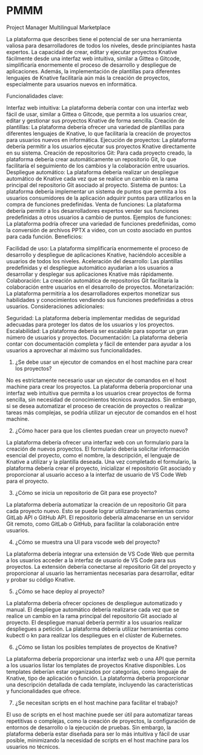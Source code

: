 # PMMM
Project Manager Multilingual Marketplace


La plataforma que describes tiene el potencial de ser una herramienta valiosa para desarrolladores de todos los niveles, desde principiantes hasta expertos. La capacidad de crear, editar y ejecutar proyectos Knative fácilmente desde una interfaz web intuitiva, similar a Gittea o Gitcode, simplificaría enormemente el proceso de desarrollo y despliegue de aplicaciones. Además, la implementación de plantillas para diferentes lenguajes de Knative facilitaría aún más la creación de proyectos, especialmente para usuarios nuevos en informática.

Funcionalidades clave:

Interfaz web intuitiva: La plataforma debería contar con una interfaz web fácil de usar, similar a Gittea o Gitcode, que permita a los usuarios crear, editar y gestionar sus proyectos Knative de forma sencilla.
Creación de plantillas: La plataforma debería ofrecer una variedad de plantillas para diferentes lenguajes de Knative, lo que facilitaría la creación de proyectos para usuarios nuevos en informática.
Ejecución de proyectos: La plataforma debería permitir a los usuarios ejecutar sus proyectos Knative directamente en su sistema.
Creación de repositorios Git: Para cada proyecto creado, la plataforma debería crear automáticamente un repositorio Git, lo que facilitaría el seguimiento de los cambios y la colaboración entre usuarios.
Despliegue automático: La plataforma debería realizar un despliegue automático de Knative cada vez que se realice un cambio en la rama principal del repositorio Git asociado al proyecto.
Sistema de puntos: La plataforma debería implementar un sistema de puntos que permita a los usuarios consumidores de la aplicación adquirir puntos para utilizarlos en la compra de funciones predefinidas.
Venta de funciones: La plataforma debería permitir a los desarrolladores expertos vender sus funciones predefinidas a otros usuarios a cambio de puntos.
Ejemplos de funciones: La plataforma podría ofrecer una variedad de funciones predefinidas, como la conversión de archivos PPTX a video, con un costo asociado en puntos para cada función.
Beneficios:

Facilidad de uso: La plataforma simplificaría enormemente el proceso de desarrollo y despliegue de aplicaciones Knative, haciéndolo accesible a usuarios de todos los niveles.
Aceleración del desarrollo: Las plantillas predefinidas y el despliegue automático ayudarían a los usuarios a desarrollar y desplegar sus aplicaciones Knative más rápidamente.
Colaboración: La creación automática de repositorios Git facilitaría la colaboración entre usuarios en el desarrollo de proyectos.
Monetarización: La plataforma permitiría a los desarrolladores expertos monetizar sus habilidades y conocimientos vendiendo sus funciones predefinidas a otros usuarios.
Consideraciones adicionales:

Seguridad: La plataforma debería implementar medidas de seguridad adecuadas para proteger los datos de los usuarios y los proyectos.
Escalabilidad: La plataforma debería ser escalable para soportar un gran número de usuarios y proyectos.
Documentación: La plataforma debería contar con documentación completa y fácil de entender para ayudar a los usuarios a aprovechar al máximo sus funcionalidades.


1. ¿Se debe usar un ejecutor de comandos en el host machine para crear los proyectos?

No es estrictamente necesario usar un ejecutor de comandos en el host machine para crear los proyectos. La plataforma debería proporcionar una interfaz web intuitiva que permita a los usuarios crear proyectos de forma sencilla, sin necesidad de conocimientos técnicos avanzados. Sin embargo, si se desea automatizar el proceso de creación de proyectos o realizar tareas más complejas, se podría utilizar un ejecutor de comandos en el host machine.

2. ¿Cómo hacer para que los clientes puedan crear un proyecto nuevo?

La plataforma debería ofrecer una interfaz web con un formulario para la creación de nuevos proyectos. El formulario debería solicitar información esencial del proyecto, como el nombre, la descripción, el lenguaje de Knative a utilizar y la plantilla deseada. Una vez completado el formulario, la plataforma debería crear el proyecto, inicializar el repositorio Git asociado y proporcionar al usuario acceso a la interfaz de usuario de VS Code Web para el proyecto.

3. ¿Cómo se inicia un repositorio de Git para ese proyecto?

La plataforma debería automatizar la creación de un repositorio Git para cada proyecto nuevo. Esto se puede lograr utilizando herramientas como GitLab API o GitHub API. El repositorio debería almacenarse en un servidor Git remoto, como GitLab o GitHub, para facilitar la colaboración entre usuarios.

4. ¿Cómo se muestra una UI para vscode web del proyecto?

La plataforma debería integrar una extensión de VS Code Web que permita a los usuarios acceder a la interfaz de usuario de VS Code para sus proyectos. La extensión debería conectarse al repositorio Git del proyecto y proporcionar al usuario las herramientas necesarias para desarrollar, editar y probar su código Knative.

5. ¿Cómo se hace deploy al proyecto?

La plataforma debería ofrecer opciones de despliegue automatizado y manual. El despliegue automático debería realizarse cada vez que se realice un cambio en la rama principal del repositorio Git asociado al proyecto. El despliegue manual debería permitir a los usuarios realizar despliegues a petición. La plataforma debería utilizar herramientas como kubectl o kn para realizar los despliegues en el clúster de Kubernetes.

6. ¿Cómo se listan los posibles templates de proyectos de Knative?

La plataforma debería proporcionar una interfaz web o una API que permita a los usuarios listar los templates de proyectos Knative disponibles. Los templates deberían estar organizados por categorías, como lenguaje de Knative, tipo de aplicación o función. La plataforma debería proporcionar una descripción detallada de cada template, incluyendo las características y funcionalidades que ofrece.

7. ¿Se necesitan scripts en el host machine para facilitar el trabajo?

El uso de scripts en el host machine puede ser útil para automatizar tareas repetitivas o complejas, como la creación de proyectos, la configuración de entornos de desarrollo o la ejecución de pruebas. Sin embargo, la plataforma debería estar diseñada para ser lo más intuitiva y fácil de usar posible, minimizando la necesidad de scripts en el host machine para los usuarios no técnicos.


